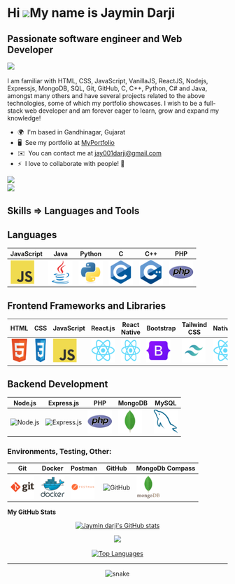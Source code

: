 Hi ![](https://user-images.githubusercontent.com/18350557/176309783-0785949b-9127-417c-8b55-ab5a4333674e.gif)My name is Jaymin Darji
==========================================================================================================================================

Passionate software engineer and Web Developer
-------------

![](https://komarev.com/ghpvc/?username=jayminDarji2003&color=blueviolet)

I am familiar with HTML, CSS, JavaScript, VanillaJS, ReactJS, Nodejs, Expressjs, MongoDB, SQL, Git, GitHub, C, C++, Python, C# and Java, amongst many others and have several projects related to the above technologies, some of which my portfolio showcases. I wish to be a full-stack web developer and am forever eager to learn, grow and expand my knowledge!

* 🌍  I'm based in Gandhinagar, Gujarat
* 🖥️  See my portfolio at [MyPortfolio](https://jaymindarji.netlify.app/)
* ✉️  You can contact me at [jay001darji@gmail.com](mailto:jay001darji@gmail.com)
* ⚡  I love to collaborate with people! 💜

<a href="https://www.github.com/jayminDarji2003" target="_blank" rel="noreferrer"><img
src="https://img.shields.io/github/followers/jayminDarji2003?logo=github&style=for-the-badge&color=0891b2&labelColor=1c1917" /></a>
<br>
<a href="https://www.twitter.com/Jaymin_001_" target="_blank" rel="noreferrer"><img
src="https://img.shields.io/twitter/follow/Jaymin_001?logo=twitter&style=for-the-badge&color=0891b2&labelColor=1c1917"
/></a>





















## Skills => Languages and Tools 
<div>

## Languages
| JavaScript | Java | Python | C | C++ | PHP |
|------------|------|--------|---|-----|-----|
| <img src="https://github.com/devicons/devicon/blob/master/icons/javascript/javascript-original.svg" title="JavaScript" alt="JavaScript" width="55" height="55"/> | <img src="https://github.com/devicons/devicon/blob/master/icons/java/java-original.svg" title="Java" alt="Java" width="55" height="55"/> | <img src="https://github.com/devicons/devicon/blob/master/icons/python/python-original.svg" title="Python" alt="Python" width="55" height="55"/> | <img src="https://github.com/devicons/devicon/blob/master/icons/c/c-original.svg" title="C" alt="C" width="55" height="55"/> | <img src="https://github.com/devicons/devicon/blob/master/icons/cplusplus/cplusplus-original.svg" title="C++" alt="C++" width="55" height="55"/> | <img src="https://github.com/devicons/devicon/blob/master/icons/php/php-original.svg" title="PHP" alt="PHP" width="55" height="55"/> |

  ## Frontend Frameworks and Libraries
| HTML | CSS | JavaScript | React.js | React Native | Bootstrap | Tailwind CSS | Nativewind | Redux | Yup | Formik |
|------|-----|------------|----------|--------------|-----------|--------------|------------|-------|-----|--------|
| <img src="https://github.com/devicons/devicon/blob/master/icons/html5/html5-original.svg" title="HTML" alt="HTML" width="55" height="55"/> | <img src="https://github.com/devicons/devicon/blob/master/icons/css3/css3-original.svg" title="CSS" alt="CSS" width="55" height="55"/> | <img src="https://github.com/devicons/devicon/blob/master/icons/javascript/javascript-original.svg" title="JavaScript" alt="JavaScript" width="55" height="55"/> | <img src="https://github.com/devicons/devicon/blob/master/icons/react/react-original.svg" title="React.js" alt="React.js" width="55" height="55"/> | <img src="https://github.com/devicons/devicon/blob/master/icons/react/react-original.svg" title="React Native" alt="React Native" width="55" height="55"/> | <img src="https://github.com/devicons/devicon/blob/master/icons/bootstrap/bootstrap-original.svg" title="Bootstrap" alt="Bootstrap" width="55" height="55"/> | <img src="https://raw.githubusercontent.com/github/explore/main/topics/tailwind/tailwind.png" title="Tailwind CSS" alt="Tailwind CSS" width="55" height="55"/> | <img src="https://github.com/devicons/devicon/blob/master/icons/react/react-original.svg" title="Nativewind" alt="Nativewind" width="55" height="55"/> | <img src="https://github.com/devicons/devicon/blob/master/icons/redux/redux-original.svg" title="Redux" alt="Redux" width="55" height="55"/> | <img src="https://avatars.githubusercontent.com/u/17219288?s=200&v=4" title="Yup" alt="Yup" width="55" height="55"/> | <img src="https://avatars.githubusercontent.com/u/22632046?s=200&v=4" title="Formik" alt="Formik" width="55" height="55"/> |




## Backend Development
| Node.js | Express.js | PHP | MongoDB | MySQL |
|---------|------------|-----|---------|-------|
| <img src="https://miro.medium.com/v2/resize:fit:900/1*TY9uBBO9leUbRtlXmQBiug.png" title="Node.js" alt="Node.js" width="55" height="55"/> | <img src="https://encrypted-tbn0.gstatic.com/images?q=tbn:ANd9GcSsTGKB21_5dpTYwXze9c4qIcxyWKIH60ijLO_3UDf2wVIjDf68fcfwaU2Ik8N-bx8nWzA&usqp=CAU" title="Express.js" alt="Express.js" width="55" height="55"/> | <img src="https://github.com/devicons/devicon/blob/master/icons/php/php-original.svg" title="PHP" alt="PHP" width="55" height="55"/> | <img src="https://github.com/devicons/devicon/blob/master/icons/mongodb/mongodb-original.svg" title="MongoDB" alt="MongoDB" width="55" height="55"/> | <img src="https://github.com/devicons/devicon/blob/master/icons/mysql/mysql-original.svg" title="MySQL" alt="MySQL" width="55" height="55"/> |



  
### Environments, Testing, Other:

| Git | Docker | Postman | GitHub | MongoDb Compass |
|-----|--------|---------|--------|-----------------|
|<img src="https://github.com/devicons/devicon/blob/master/icons/git/git-original-wordmark.svg" title="Git" alt="Git" width="55" height="55"/>|<img src="https://github.com/devicons/devicon/blob/master/icons/docker/docker-original-wordmark.svg" title="Docker" alt="Docker" width="55" height="55"/>|<img src="https://github.com/devicons/devicon/blob/master/icons/postman/postman-original-wordmark.svg" title="Postman" alt="Postman" width="55" height="55"/>|<img src="https://github.githubassets.com/assets/GitHub-Mark-ea2971cee799.png" title="GitHub" alt="GitHub" width="55" height="55"/>|<img src="https://github.com/devicons/devicon/blob/master/icons/mongodb/mongodb-original-wordmark.svg" title="MongoDB Compass" alt="MongoDB Compass" width="55" height="55"/>|




</div>


<b>My GitHub Stats</b>

<p align="center">
<a href="http://www.github.com/jayminDarji2003"><img src="https://github-readme-stats.vercel.app/api?username=jayminDarji2003&show_icons=true&hide=&count_private=true&title_color=0891b2&text_color=ffffff&icon_color=0891b2&bg_color=1c1917&hide_border=true&show_icons=true" alt="Jaymin darji's GitHub stats" /></a>
  </p>
  
<p align="center">
<a href="http://www.github.com/jayminDarji2003"><img src="https://github-readme-streak-stats.herokuapp.com/?user=jayminDarji2003&stroke=ffffff&background=1c1917&ring=0891b2&fire=0891b2&currStreakNum=ffffff&currStreakLabel=0891b2&sideNums=ffffff&sideLabels=ffffff&dates=ffffff&hide_border=true" /></a>
</p>

<p align="center">
<a href="https://github.com/jayminDarji2003" align="left"><img src="https://github-readme-stats.vercel.app/api/top-langs/?username=jayminDarji2003&langs_count=10&title_color=0891b2&text_color=ffffff&icon_color=0891b2&bg_color=1c1917&hide_border=true&locale=en&custom_title=Top%20%Languages" alt="Top Languages" /></a>
</p>


---


<p align="center">
 <img width="1000" src="assets/github-snake.svg" alt="snake"/>
</p>



